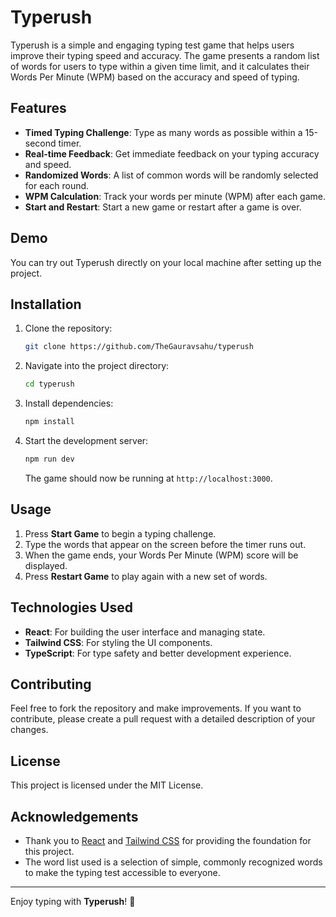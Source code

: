 
# Typerush

Typerush is a simple and engaging typing test game that helps users improve their typing speed and accuracy. The game presents a random list of words for users to type within a given time limit, and it calculates their Words Per Minute (WPM) based on the accuracy and speed of typing.

## Features

- **Timed Typing Challenge**: Type as many words as possible within a 15-second timer.
- **Real-time Feedback**: Get immediate feedback on your typing accuracy and speed.
- **Randomized Words**: A list of common words will be randomly selected for each round.
- **WPM Calculation**: Track your words per minute (WPM) after each game.
- **Start and Restart**: Start a new game or restart after a game is over.
  
## Demo

You can try out Typerush directly on your local machine after setting up the project.

## Installation

1. Clone the repository:

   ```bash
   git clone https://github.com/TheGauravsahu/typerush
   ```

2. Navigate into the project directory:

   ```bash
   cd typerush
   ```

3. Install dependencies:

   ```bash
   npm install
   ```

4. Start the development server:

   ```bash
   npm run dev
   ```

   The game should now be running at `http://localhost:3000`.

## Usage

1. Press **Start Game** to begin a typing challenge.
2. Type the words that appear on the screen before the timer runs out.
3. When the game ends, your Words Per Minute (WPM) score will be displayed.
4. Press **Restart Game** to play again with a new set of words.

## Technologies Used

- **React**: For building the user interface and managing state.
- **Tailwind CSS**: For styling the UI components.
- **TypeScript**: For type safety and better development experience.

## Contributing

Feel free to fork the repository and make improvements. If you want to contribute, please create a pull request with a detailed description of your changes.

## License

This project is licensed under the MIT License.

## Acknowledgements

- Thank you to [React](https://reactjs.org/) and [Tailwind CSS](https://tailwindcss.com/) for providing the foundation for this project.
- The word list used is a selection of simple, commonly recognized words to make the typing test accessible to everyone.

---

Enjoy typing with **Typerush**! 🚀
